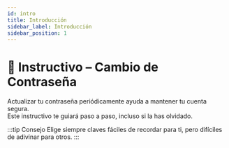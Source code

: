 ```yaml
---
id: intro
title: Introducción
sidebar_label: Introducción
sidebar_position: 1
---
```


# 🔐 Instructivo – Cambio de Contraseña

Actualizar tu contraseña periódicamente ayuda a mantener tu cuenta segura.  
Este instructivo te guiará paso a paso, incluso si la has olvidado.

:::tip Consejo
Elige siempre claves fáciles de recordar para ti, pero difíciles de adivinar para otros.
:::
